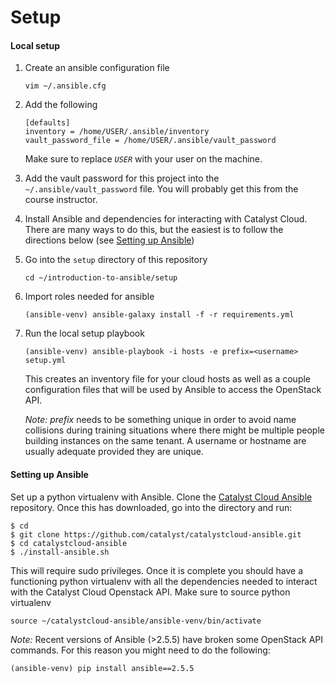
# Setup


#### Local setup
1. Create an ansible configuration file
   ```
   vim ~/.ansible.cfg
   ```

1. Add the following
   ```
   [defaults]
   inventory = /home/USER/.ansible/inventory
   vault_password_file = /home/USER/.ansible/vault_password
   ```
   Make sure to replace *`USER`* with your user on the machine.
1. Add the vault password for this project into the `~/.ansible/vault_password` file. You will probably get this from the course instructor.
1. Install Ansible and dependencies for interacting with Catalyst Cloud. There
   are many ways to do this, but the easiest is to follow the directions below
   (see [Setting up Ansible](#setting-up-ansible))
1. Go into the `setup` directory of this repository
   ```
   cd ~/introduction-to-ansible/setup
   ```
1. Import roles needed for ansible
   ```
   (ansible-venv) ansible-galaxy install -f -r requirements.yml
   ```
1. Run the local setup playbook
   ```
   (ansible-venv) ansible-playbook -i hosts -e prefix=<username> setup.yml
   ```
   This creates an inventory file for your cloud hosts as well as a couple
   configuration files that will be used by Ansible to access the OpenStack
   API.

   *Note:* _prefix_ needs to be something unique in order to avoid name
   collisions during training situations where there might be multiple
   people building instances on the same tenant. A username or hostname are
   usually adequate provided they are unique.

#### Setting up Ansible

Set up a python virtualenv with Ansible. Clone the [Catalyst Cloud Ansible](https://github.com/catalyst/catalystcloud-ansible.git) repository. Once this has downloaded, go into the directory and run:
```
$ cd
$ git clone https://github.com/catalyst/catalystcloud-ansible.git
$ cd catalystcloud-ansible
$ ./install-ansible.sh
```
This will require sudo privileges. Once it is complete you should have a
functioning python virtualenv with all the dependencies needed to interact
with the Catalyst Cloud Openstack API. Make sure to source python
virtualenv
```
source ~/catalystcloud-ansible/ansible-venv/bin/activate
```
*Note:* Recent versions of Ansible (>2.5.5) have broken some OpenStack API
commands. For this reason you might need to do the following:
```
(ansible-venv) pip install ansible==2.5.5
```
